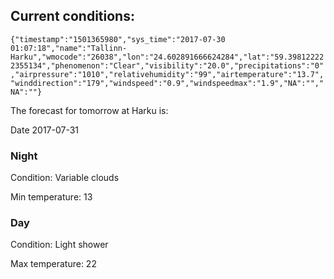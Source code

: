 ## Current conditions: 
 ``` {"timestamp":"1501365980","sys_time":"2017-07-30 01:07:18","name":"Tallinn-Harku","wmocode":"26038","lon":"24.602891666624284","lat":"59.398122222355134","phenomenon":"Clear","visibility":"20.0","precipitations":"0","airpressure":"1010","relativehumidity":"99","airtemperature":"13.7","winddirection":"179","windspeed":"0.9","windspeedmax":"1.9","NA":"","NA":""} ```

 The forecast for tomorrow at Harku is: 

Date 2017-07-31 

### Night 

Condition: Variable clouds 

Min temperature: 13 

### Day 

Condition: Light shower 

Max temperature: 22 

